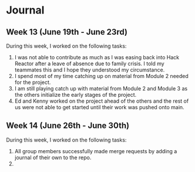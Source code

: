 # Journal

## Week 13 (June 19th - June 23rd)
During this week, I worked on the following tasks:

1. I was not able to contribute as much as I was easing back into Hack Reactor after a leave of absence due to family crisis. I told my teammates this and I hope they understood my circumstance. 
2. I spend most of my time catching up on material from Module 2 needed for the project.
3. I am still playing catch up with material from Module 2 and Module 3 as the others initialize the early stages of the project. 
4. Ed and Kenny worked on the project ahead of the others and the rest of us were not able to get started until their work was pushed onto main.

## Week 14 (June 26th - June 30th)
During this week, I worked on the following tasks:
1. All group members successfully made merge requests by adding a journal of their own to the repo.
2. 